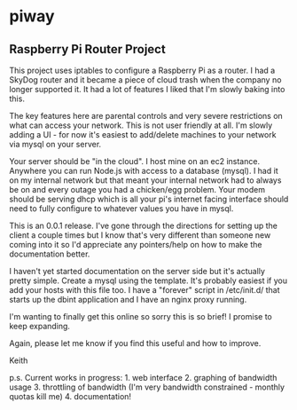 # piway
## Raspberry Pi Router Project
This project uses iptables to configure a Raspberry Pi as a router. I had a SkyDog router and it 
became a piece of cloud trash when the company no longer supported it. It had a lot of features
I liked that I'm slowly baking into this.

The key features here are parental controls and very severe restrictions on what can access your
network. This is not user friendly at all. I'm slowly adding a UI - for now it's easiest to add/delete
machines to your network via mysql on your server.

Your server should be "in the cloud". I host mine on an ec2 instance. Anywhere you can run Node.js
with access to a database (mysql). I had it on my internal network but that meant your internal
network had to always be on and every outage you had a chicken/egg problem. Your modem should be
serving dhcp which is all your pi's internet facing interface should need to fully configure to
whatever values you have in mysql.

This is an 0.0.1 release. I've gone through the directions for setting up the client a couple times
but I know that's very different than someone new coming into it so I'd appreciate any pointers/help
on how to make the documentation better.

I haven't yet started documentation on the server side but it's actually pretty simple. Create a
mysql using the template. It's probably easiest if you add your hosts with this file too. I have
a "forever" script in /etc/init.d/ that starts up the dbint application and I have an nginx proxy
running.

I'm wanting to finally get this online so sorry this is so brief!  I promise to keep expanding.

Again, please let me know if you find this useful and how to improve.

Keith

p.s.  Current works in progress:
    1. web interface
    2. graphing of bandwidth usage
    3. throttling of bandwidth (I'm very bandwidth constrained - monthly quotas kill me)
    4. documentation!

